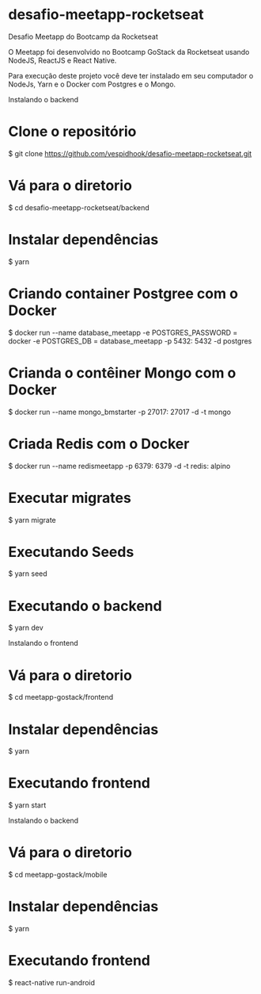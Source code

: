 # desafio-meetapp-rocketseat
Desafio Meetapp do Bootcamp da Rocketseat

O Meetapp foi desenvolvido no Bootcamp GoStack da Rocketseat usando NodeJS, ReactJS e React Native.

Para execução deste projeto você deve ter instalado em seu computador o NodeJs, Yarn e o Docker com Postgres e o Mongo.


Instalando o backend

# Clone o repositório
$ git clone https://github.com/vespidhook/desafio-meetapp-rocketseat.git

# Vá para o diretorio 
$ cd desafio-meetapp-rocketseat/backend

# Instalar dependências
$ yarn

# Criando container Postgree com o Docker
$ docker run --name database_meetapp -e POSTGRES_PASSWORD = docker -e POSTGRES_DB = database_meetapp -p 5432: 5432 -d postgres

# Crianda o contêiner Mongo com o Docker
$ docker run --name mongo_bmstarter -p 27017: 27017 -d -t mongo

# Criada Redis com o Docker
$ docker run --name redismeetapp -p 6379: 6379 -d -t redis: alpino

# Executar migrates
$ yarn migrate

# Executando Seeds
$ yarn seed

# Executando o backend 
$ yarn dev

Instalando o frontend

# Vá para o diretorio 
$ cd meetapp-gostack/frontend

# Instalar dependências
$ yarn

# Executando frontend
$ yarn start

Instalando o backend

# Vá para o diretorio 
$ cd meetapp-gostack/mobile

# Instalar dependências
$ yarn

# Executando frontend
$ react-native run-android




